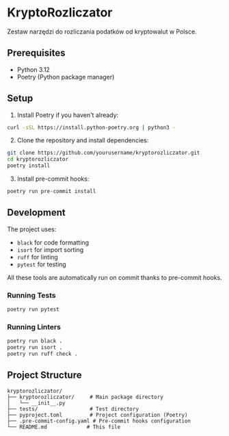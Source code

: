 # KryptoRozliczator

Zestaw narzędzi do rozliczania podatków od kryptowalut w Polsce.

## Prerequisites

- Python 3.12
- Poetry (Python package manager)

## Setup

1. Install Poetry if you haven't already:

```bash
curl -sSL https://install.python-poetry.org | python3 -
```

2. Clone the repository and install dependencies:

```bash
git clone https://github.com/yourusername/kryptorozliczator.git
cd kryptorozliczator
poetry install
```

3. Install pre-commit hooks:

```bash
poetry run pre-commit install
```

## Development

The project uses:

- `black` for code formatting
- `isort` for import sorting
- `ruff` for linting
- `pytest` for testing

All these tools are automatically run on commit thanks to pre-commit hooks.

### Running Tests

```bash
poetry run pytest
```

### Running Linters

```bash
poetry run black .
poetry run isort .
poetry run ruff check .
```

## Project Structure

```
kryptorozliczator/
├── kryptorozliczator/     # Main package directory
│   └── __init__.py
├── tests/                 # Test directory
├── pyproject.toml         # Project configuration (Poetry)
├── .pre-commit-config.yaml # Pre-commit hooks configuration
└── README.md             # This file
```
